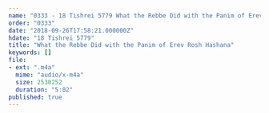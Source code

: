 ```yaml
---
name: "0333 - 18 Tishrei 5779 What the Rebbe Did with the Panim of Erev Rosh Hashana"
order: "0333"
date: "2018-09-26T17:58:21.000000Z"
hdate: "18 Tishrei 5779"
title: "What the Rebbe Did with the Panim of Erev Rosh Hashana"
keywords: []
file:
- ext: ".m4a"
  mime: "audio/x-m4a"
  size: 2530252
  duration: "5:02"
published: true
---
```

